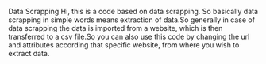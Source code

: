 Data Scrapping
Hi, this is a code based on data scrapping. So basically data scrapping in simple words means extraction of data.So generally in case of data scrapping the data is 
imported from a website, which is then transferred to a csv file.So you can also use this code by changing the url and attributes according that specific website,
from where you wish to extract data.
